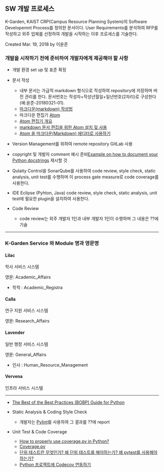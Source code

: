 SW 개발 프로세스
----------------

K-Garden, KAIST CRP(Campus Resource Planning System)의 Software Developemnt Process를 정의한 문서이다. User Requirements를 분석하여 RFP를 작성하고 외주 업체를 선정하여 개발을 시작하는 이후 프로세스를 기술한다.

Created Mar. 19, 2018 by 이윤준

### 개발을 시작하기 전에 준비하여 개발자에게 제공해야 할 사항

-	개발 환경 set up 및 표준 확정

-	문서 작성

	-	내부 문서는 가급적 markdown 형식으로 작성하여 repository에 저장하며 버전 관리를 한다. 문서번호는 작성자+작성년월일+일년번호(2자리)로 구성한다 (예:윤준-20180321-01).
	-	[마크다운(markdown) 작성법](https://gist.github.com/ihoneymon/652be052a0727ad59601)
	-	마크다운 편집기 [Atom](https://atom.io/)
	-	[Atom 편집기 개요](https://opentutorials.org/module/1579)
	-	[markdown 문서 편집을 위한 Atom 설치 및 사용](https://innks.github.io/2017/04/23/IT/Atom-Editor/)
	-	[Atom 을 마크다운(Markdown) 에디터로 사용하기](https://www.portent.com/blog/content-strategy/atom-markdown.htm)

-	Version Management를 위하여 remote repository GitLab 사용

-	copyright 및 개발자 comment 예시 준비[Example on how to document your Python docstrings](https://thomas-cokelaer.info/tutorials/sphinx/docstring_python.html) 제시할 것

-	Qulaity Control을 SonarQube를 사용하여 code review, style check, static analysis, unit test를 수행하며 이 process gate measure로 code coverage를 사용한다.

-	IDE Eclipse (Pyhton, Java) code review, style check, static analysis, unit test에 필요한 plugin을 설치하여 사용한다.

-	Code Review

	-	code review는 외주 개발자 1인과 내부 개발자 1인이 수행하며 그 내용은 ??에 기술

---

### K-Garden Service 와 Module 명과 영문명

#### Lilac

학사 서비스 시스템

영문: Academic_Affairs

-	학적 : Academic_Registra

#### Calla

연구 지원 서비스 시스템

영문: Research_Affairs

#### Lavender

일반 행정 서비스 시스템

영문: General_Affairs

-	인사 : Human_Resource_Management

#### Vervena

인프라 서비스 시스템

---

-	[The Best of the Best Practices (BOBP) Guide for Python](https://gist.github.com/sloria/7001839)

-	Static Analysis & Coding Style Check

	-	개발자는 [Pylint](https://www.pylint.org/)를 사용하여 그 결과를 ??에 report

-	Unit Test & Code Coverage

	-	[How to properly use coverage.py in Python?](https://stackoverflow.com/questions/36517137/how-to-properly-use-coverage-py-in-python)
	-	[Coverage.py](http://coverage.readthedocs.io/en/latest/)
	-	[단위 테스트란 무엇인가? 왜 단위 테스트를 해야하는가? 왜 pytest를 사용해야 하는가?](https://cjh5414.github.io/why-pytest/)
	-	[Python 프로젝트에 Codecov 연동하기](https://cjh5414.github.io/codecov-python/)
